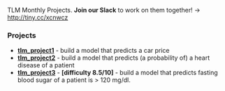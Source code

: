 TLM Monthly Projects. **Join our Slack** to work on them together! -> http://tiny.cc/xcnwcz

### Projects
-  [**tlm_project1**](https://github.com/the-learning-machine/projects/tree/master/tlm_project1) - build a model that predicts a car price
- [**tlm_project2**](https://github.com/the-learning-machine/projects/tree/master/tlm_project2) - build a model that predicts (a probability of) a heart disease of a patient
- [**tlm_project3**](https://github.com/the-learning-machine/projects/tree/master/tlm_project3) - **[difficulty 8.5/10]** - build a model that predicts fasting blood sugar of a patient is > 120 mg/dl.
